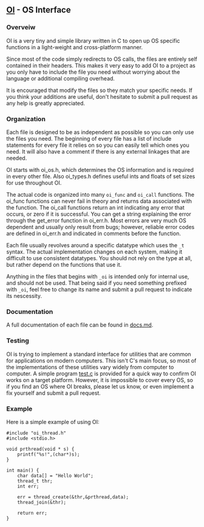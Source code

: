 [OI](http://github.com/geky/oi) - OS Interface
----------------------------------------------

### Overveiw ###

OI is a very tiny and simple library written in C to open up OS specific functions in a light-weight and cross-platform manner. 

Since most of the code simply redirects to OS calls, the files are entirely self contained in their headers. This makes it very easy to add OI to a project as you only have to include the file you need without worrying about the language or additional compiling overhead.

It is encouraged that modify the files so they match your specific needs. If you think your additions are useful, don't hesitate to submit a pull request as any help is greatly appreciated.

### Organization ###

Each file is designed to be as independent as possible so you can only use the files you need. The beginning of every file has a list of include statements for every file it relies on so you can easily tell which ones you need. It will also have a comment if there is any external linkages that are needed. 

OI starts with oi_os.h, which determines the OS information and is required in every other file. Also oi_types.h defines useful ints and floats of set sizes for use throughout OI.

The actual code is organized into many `oi_func` and `oi_call` functions. The oi_func functions can never fail in theory and returns data associated with the function. The oi_call functions return an int indicating any error that occurs, or zero if it is successful. You can get a string explaining the error through the get_error function in oi_err.h. Most errors are very much OS dependent and usually only result from bugs; however, reliable error codes are defined in oi_err.h and indicated in comments before the function.

Each file usually revolves around a specific datatype which uses the `_t` syntax. The actual implementation changes on each system, making it difficult to use consistent datatypes. You should not rely on the type at all, but rather depend on the functions that use it.

Anything in the files that begins with `_oi` is intended only for internal use, and should not be used. That being said if you need something prefixed with `_oi`, feel free to change its name and submit a pull request to indicate its nescessity.

### Documentation  ###

A full documentation of each file can be found in [docs.md](blob/master/docs.md).

### Testing ###

OI is trying to implement a standard interface for utilities that are common for applications on modern computers. This isn't C's main focus, so most of the implementations of these utilities vary widely from computer to computer. A simple program [test.c](blob/master/test.c) is provided for a quick way to confirm OI works on a target platform. However, it is impossible to cover every OS, so if you find an OS where OI breaks, please let us know, or even implement a fix yourself and submit a pull request.

### Example ###

Here is a simple example of using OI:

    #include "oi_thread.h"
    #include <stdio.h>
    
    void prthread(void * s) {
        printf("%s!",(char*)s);
    }
    
    int main() {
        char data[] = "Hello World";
        thread_t thr;
        int err;
        
        err = thread_create(&thr,&prthread,data);
        thread_join(&thr);
    
        return err;
    }
